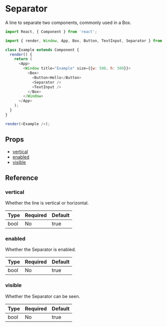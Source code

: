 # Separator

A line to separate two components, commonly used in a Box.

```javascript
import React, { Component } from 'react';

import { render, Window, App, Box, Button, TextInput, Separator } from 'proton-native';

class Example extends Component {
  render() {
    return (
      <App>
        <Window title="Example" size={{w: 500, h: 500}}>
          <Box>
            <Button>Hello</Button>
            <Separator />
            <TextInput />
          </Box>
        </Window>
      </App>
    );
  }
}

render(<Example />);
```

## Props

- [vertical](#vertical)
- [enabled](#enabled)
- [visible](#visible)

## Reference

### vertical

Whether the line is vertical or horizontal.

| **Type** | **Required** | **Default** |
| --- | --- | --- |
| bool | No | true |

### enabled

Whether the Separator is enabled.

| **Type** | **Required** | **Default** |
| --- | --- | --- |
| bool | No | true |

### visible

Whether the Separator can be seen.

| **Type** | **Required** | **Default** |
| --- | --- | --- |
| bool | No | true |